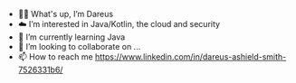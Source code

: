 - 👋🏿 What's up, I’m Dareus
- ☁️ I’m interested in Java/Kotlin, the cloud and security
- 🌱 I’m currently learning Java
- 💞️ I’m looking to collaborate on ...
- 📫 How to reach me https://www.linkedin.com/in/dareus-ashield-smith-7526331b6/

<!---
DareusAshield/DareusAshield is a ✨ special ✨ repository because its `README.md` (this file) appears on your GitHub profile.
You can click the Preview link to take a look at your changes.
--->
